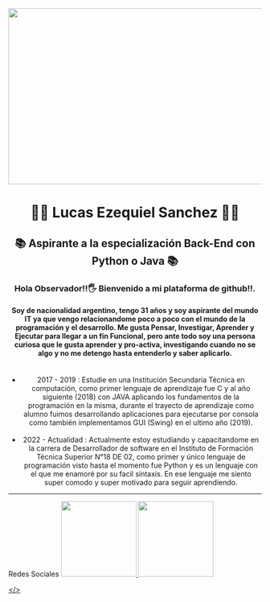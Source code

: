 <img src = "https://i.postimg.cc/4x3FhKph/Black-and-White-Modern-Chess-Tournament-Banner.png" width = "1000" height="350">
<h1 align="center">👨‍💻 Lucas Ezequiel Sanchez 👨‍💻 </h1>
<h2 align="center">📚 Aspirante a la especialización Back-End con Python o Java 📚 </h2>
<h3 align="center"> Hola Observador!!🖐 Bienvenido a mi plataforma de github!!.</h3>
<h4 align="center">Soy de nacionalidad argentino, tengo 31 años y soy aspirante del mundo IT ya que vengo relacionandome poco a poco con el mundo de la programación y el desarrollo. Me gusta Pensar, Investigar, Aprender y Ejecutar para llegar a un fin Funcional, pero ante todo soy una persona curiosa que le gusta aprender y pro-activa, investigando cuando no se algo y no me detengo hasta entenderlo y saber aplicarlo.</h4>  
<p>  
  <ul align = "center">
      <br> 
      <li>2017 - 2019 : Estudie en una Institución Secundaria Técnica en computación, como primer lenguaje de aprendizaje fue C y al año siguiente (2018) con JAVA aplicando los fundamentos de la programación en la misma, durante el trayecto de aprendizaje como alumno fuimos desarrollando aplicaciones para ejecutarse por consola como también implementamos GUI (Swing) en el ultimo año (2019).</li><br>
      <li>2022 - Actualidad : Actualmente estoy estudiando y capacitandome en la carrera de Desarrollador de software en el Instituto de Formación Técnica Superior N°18 DE 02, como primer y único lenguaje de programación visto hasta el momento fue Python y es un lenguaje con el que me enamoré por su facil sintaxis. En ese lenguaje me siento super comodo y super motivado para seguir aprendiendo.
  </li>
  </ul>
 </p>
 <hr>
 <h2">Redes Sociales</h2>
 <a href = "www.linkedin.com/in/lucasdevsoft2022/" target = "_blank">
    <img src= "https://cdn.dribbble.com/users/1525393/screenshots/6420056/comp_4.gif" width= 150 height = 150>
 </a>
 <a href = "sanchezlucas.devsoft@gmail.com" target = "_blank">
    <img src= "https://cdn-images-1.medium.com/max/1600/1*99yygXrRR8ix1wDOsdjLKA.gif" width= 150 height = 150>
 </a>
 
 <a href = "https://www.linkedin.com/in/lucasdevsoft2022/"></>
<!--
**Lucas-devSoft/Lucas-devSoft** is a ✨ _special_ ✨ repository because its `README.md` (this file) appears on your GitHub profile.

Here are some ideas to get you started:

- 🔭 I’m currently working on ...
- 🌱 I’m currently learning ...
- 👯 I’m looking to collaborate on ...
- 🤔 I’m looking for help with ...
- 💬 Ask me about ...
- 📫 How to reach me: ...
- 😄 Pronouns: ...
- ⚡ Fun fact: ...
-->
